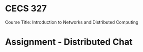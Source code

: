 # CECS 327
Course Title: Introduction to Networks and Distributed Computing

# Assignment - Distributed Chat

